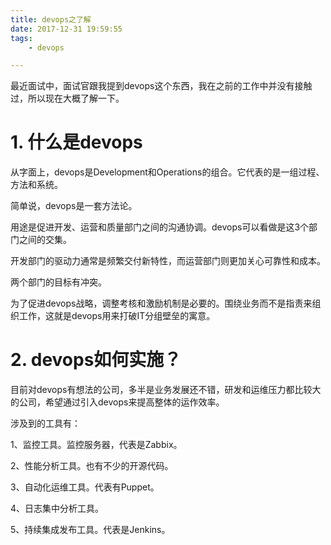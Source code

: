 ```yaml
---
title: devops之了解
date: 2017-12-31 19:59:55
tags:
	- devops

---
```




最近面试中，面试官跟我提到devops这个东西，我在之前的工作中并没有接触过，所以现在大概了解一下。

# 1. 什么是devops

从字面上，devops是Development和Operations的组合。它代表的是一组过程、方法和系统。

简单说，devops是一套方法论。

用途是促进开发、运营和质量部门之间的沟通协调。devops可以看做是这3个部门之间的交集。



开发部门的驱动力通常是频繁交付新特性，而运营部门则更加关心可靠性和成本。

两个部门的目标有冲突。



为了促进devops战略，调整考核和激励机制是必要的。围绕业务而不是指责来组织工作，这就是devops用来打破IT分组壁垒的寓意。



# 2. devops如何实施？

目前对devops有想法的公司，多半是业务发展还不错，研发和运维压力都比较大的公司，希望通过引入devops来提高整体的运作效率。

涉及到的工具有：

1、监控工具。监控服务器，代表是Zabbix。

2、性能分析工具。也有不少的开源代码。

3、自动化运维工具。代表有Puppet。

4、日志集中分析工具。

5、持续集成发布工具。代表是Jenkins。

